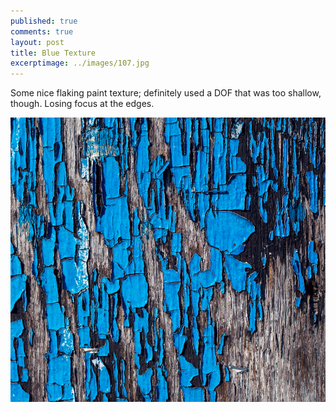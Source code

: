 ```yaml
---
published: true
comments: true
layout: post
title: Blue Texture
excerptimage: ../images/107.jpg
---
```


Some nice flaking paint texture; definitely used a DOF that was too shallow, though. Losing focus at the edges.

[![Image 107/365	25mm	f/3.2	ISO200	1/4000](../images/107.jpg)](https://www.flickr.com/photos/tmadhavan/17044347447/)